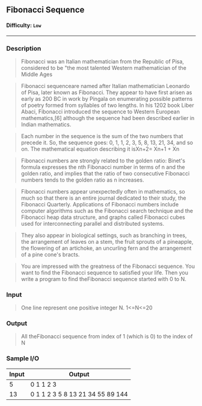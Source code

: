 ## Fibonacci Sequence
#### Difficulty: `Low`

- - -

### Description

> Fibonacci was an Italian mathematician from the Republic of Pisa, considered to be "the most talented Western mathematician of the Middle Ages

>Fibonacci sequenceare named after Italian mathematician Leonardo of Pisa, later known as Fibonacci. They appear to have first arisen as early as 200 BC in work by Pingala on enumerating possible patterns of poetry formed from syllables of two lengths. In his 1202 book Liber Abaci, Fibonacci introduced the sequence to Western European mathematics,[6] although the sequence had been described earlier in Indian mathematics.

>Each number in the sequence is the sum of the two numbers that precede it. So, the sequence goes: 0, 1, 1, 2, 3, 5, 8, 13, 21, 34, and so on. The mathematical equation describing it isXn+2= Xn+1 + Xn

>Fibonacci numbers are strongly related to the golden ratio: Binet's formula expresses the nth Fibonacci number in terms of n and the golden ratio, and implies that the ratio of two consecutive Fibonacci numbers tends to the golden ratio as n increases.

> Fibonacci numbers appear unexpectedly often in mathematics, so much so that there is an entire journal dedicated to their study, the Fibonacci Quarterly. Applications of Fibonacci numbers include computer algorithms such as the Fibonacci search technique and the Fibonacci heap data structure, and graphs called Fibonacci cubes used for interconnecting parallel and distributed systems.

> They also appear in biological settings, such as branching in trees, the arrangement of leaves on a stem, the fruit sprouts of a pineapple, the flowering of an artichoke, an uncurling fern and the arrangement of a pine cone's bracts.

> You are impressed with the greatness of the Fibonacci sequence. You want to find the Fibonacci sequence to satisfied your life. Then you write a program to find theFibonacci sequence started with 0 to N.

### Input
> One line represent one positive integer N.
1<=N<=20

### Output
> All theFibonacci sequence from index of 1 (which is 0) to the index of N

### Sample I/O
Input | Output 
--- | --- 
5 | 0 1 1 2 3
13 | 0 1 1 2 3 5 8 13 21 34 55 89 144



